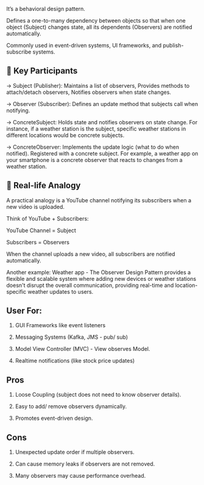 It’s a behavioral design pattern.

Defines a one-to-many dependency between objects so that when one object (Subject) changes state, all its dependents (Observers) are notified automatically.

Commonly used in event-driven systems, UI frameworks, and publish-subscribe systems.

## 🔹 Key Participants

-> Subject (Publisher): Maintains a list of observers, Provides methods to attach/detach observers, Notifies observers when state changes.

-> Observer (Subscriber): Defines an update method that subjects call when notifying.

-> ConcreteSubject: Holds state and notifies observers on state change. For instance, if a weather station is the subject, specific weather stations in different locations would be concrete subjects.

-> ConcreteObserver: Implements the update logic (what to do when notified). Registered with a concrete subject. For example, a weather app on your smartphone is a concrete observer that reacts to changes from a weather station.

## 🔹 Real-life Analogy

A practical analogy is a YouTube channel notifying its subscribers when a new video is uploaded.

Think of YouTube + Subscribers:

YouTube Channel = Subject

Subscribers = Observers

When the channel uploads a new video, all subscribers are notified automatically.

Another example: Weather app - The Observer Design Pattern provides a flexible and scalable system where adding new devices or weather stations doesn't disrupt the overall communication, providing real-time and location-specific weather updates to users.

## User For:

1. GUI Frameworks like event listeners

2. Messaging Systems (Kafka, JMS - pub/ sub)

3. Model View Controller (MVC) - View observes Model.

4. Realtime notifications (like stock price updates)

## Pros

1. Loose Coupling (subject does not need to know observer details).

2. Easy to add/ remove observers dynamically.

3. Promotes event-driven design.

## Cons

1. Unexpected update order if multiple observers.

2. Can cause memory leaks if observers are not removed.

3. Many observers may cause performance overhead.